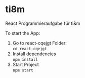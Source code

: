 # ti8m
React Programmieraufgabe für ti&amp;m

To start the App:<br>
1. Go to react-cqejgt Folder:<br>
<code>cd react-cqejgt</code>
2. Install dependencies<br>
<code>npm install</code>
3. Start Project<br>
<code>npm start</code>